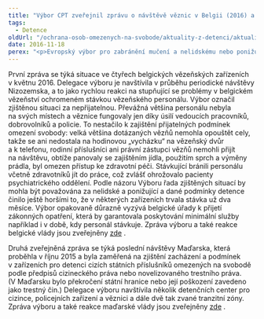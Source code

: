 ```yaml
---
title: "Výbor CPT zveřejnil zprávu o návštěvě věznic v Belgii (2016) a míst, kde byli omezeni na svobodě cizinci, v Maďarsku (2015)"
tags:
  - Detence
oldUrl: "/ochrana-osob-omezenych-na-svobode/aktuality-z-detenci/aktuality-z-detenci-2016/vybor-cpt-zverejnil-zpravu-o-navsteve-veznic-v-belgii-2016-a-mist-kde-byli-omezeni-na-sv/"
date: 2016-11-18
perex: "<p>Evropský výbor pro zabránění mučení a nelidskému nebo ponižujícímu zacházení nebo trestání (CPT) aktuálně zveřejnil dvě zprávy, které se týkají poměrně nedávných návštěv. Zprávy a související vyjádření vlády výbor zveřejňuje na žádost úřadů dotčeného státu.</p>"
---
```


<!-- imported from the old website -->

<p>První zpráva se týká situace ve čtyřech belgických vězeňských zařízeních v květnu 2016. Delegace výboru je navštívila v průběhu periodické návštěvy Nizozemska, a to jako rychlou reakci na stupňující se problémy v belgickém vězeňství ochromeném stávkou vězeňského personálu. Výbor označil zjištěnou situaci za nepřijatelnou. Převážná většina personálu nebyla na svých místech a věznice fungovaly jen díky úsilí vedoucích pracovníků, dobrovolníků a policie. To nestačilo k zajištění přijatelných podmínek omezení svobody: velká většina dotázaných vězňů nemohla opouštět cely, takže se ani nedostala na hodinovou „vycházku“ na vězeňský dvůr a k telefonu, rodinní příslušníci ani právní zástupci vězňů nemohli přijít na návštěvu, obtíže panovaly se zajištěním jídla, použitím sprch a výměny prádla, byl omezen přístup ke zdravotní péči. Stávkující bránili personálu včetně zdravotníků jít do práce, což zvlášť ohrožovalo pacienty psychiatrického oddělení. Podle názoru Výboru řada zjištěných situací by mohla být považována za nelidské a ponižující a dané podmínky detence činilo ještě horšími to, že v některých zařízeních trvala stávka už dva měsíce. Výbor opakovaně důrazně vyzývá belgické úřady k přijetí zákonných opatření, která by garantovala poskytování minimální služby například i v době, kdy personál stávkuje. Zpráva výboru a také reakce belgické vlády jsou zveřejněny <a title="Otevření do nového okna" href="http://www.cpt.coe.int/documents/bel/2016-11-18-eng.htm" target="_blank">zde</a> .  </p> <p>Druhá zveřejněná zpráva se týká poslední návštěvy Maďarska, která proběhla v říjnu 2015 a byla zaměřená na zjištění zacházení a podmínek v zařízeních pro detenci cizích státních příslušníků omezených na svobodě podle předpisů cizineckého práva nebo novelizovaného trestního práva. (V Maďarsku bylo překročení státní hranice nebo její poškození zavedeno jako trestný čin.) Delegace výboru navštívila několik detenčních center pro cizince, policejních zařízení a věznici a dále dvě tak zvané tranzitní zóny. Zpráva výboru a také reakce maďarské vlády jsou <a name="_GoBack"></a>zveřejněny <a title="Otevření do nového okna" href="http://www.cpt.coe.int/documents/hun/2016-11-03-eng.htm" target="_blank">zde</a> .</p>
